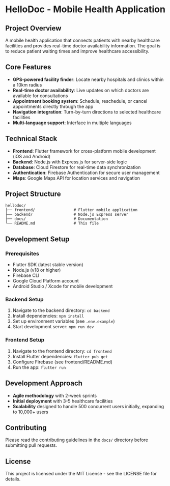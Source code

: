 # HelloDoc - Mobile Health Application

## Project Overview
A mobile health application that connects patients with nearby healthcare facilities and provides real-time doctor availability information. The goal is to reduce patient waiting times and improve healthcare accessibility.

## Core Features
- **GPS-powered facility finder**: Locate nearby hospitals and clinics within a 10km radius
- **Real-time doctor availability**: Live updates on which doctors are available for consultations
- **Appointment booking system**: Schedule, reschedule, or cancel appointments directly through the app
- **Navigation integration**: Turn-by-turn directions to selected healthcare facilities
- **Multi-language support**: Interface in multiple languages

## Technical Stack
- **Frontend**: Flutter framework for cross-platform mobile development (iOS and Android)
- **Backend**: Node.js with Express.js for server-side logic
- **Database**: Cloud Firestore for real-time data synchronization
- **Authentication**: Firebase Authentication for secure user management
- **Maps**: Google Maps API for location services and navigation

## Project Structure
```
hellodoc/
├── frontend/                 # Flutter mobile application
├── backend/                  # Node.js Express server
├── docs/                     # Documentation
└── README.md                 # This file
```

## Development Setup

### Prerequisites
- Flutter SDK (latest stable version)
- Node.js (v18 or higher)
- Firebase CLI
- Google Cloud Platform account
- Android Studio / Xcode for mobile development

### Backend Setup
1. Navigate to the backend directory: `cd backend`
2. Install dependencies: `npm install`
3. Set up environment variables (see `.env.example`)
4. Start development server: `npm run dev`

### Frontend Setup
1. Navigate to the frontend directory: `cd frontend`
2. Install Flutter dependencies: `flutter pub get`
3. Configure Firebase (see frontend/README.md)
4. Run the app: `flutter run`

## Development Approach
- **Agile methodology** with 2-week sprints
- **Initial deployment** with 3-5 healthcare facilities
- **Scalability** designed to handle 500 concurrent users initially, expanding to 10,000+ users

## Contributing
Please read the contributing guidelines in the `docs/` directory before submitting pull requests.

## License
This project is licensed under the MIT License - see the LICENSE file for details. 